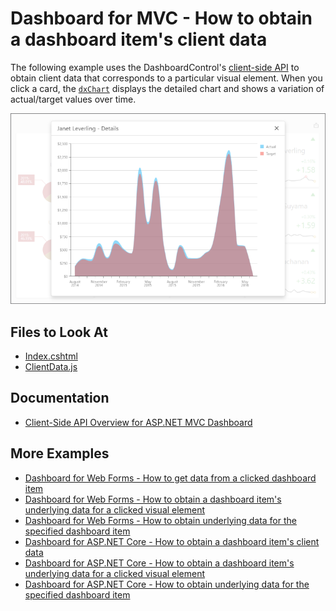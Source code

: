 # Dashboard for MVC - How to obtain a dashboard item's client data

The following example uses the DashboardControl's [client-side API](https://docs.devexpress.com/Dashboard/16796) to obtain client data that corresponds to a particular visual element. When you click a card, the [`dxChart`](https://js.devexpress.com/DevExtreme/ApiReference/UI_Components/dxChart/) displays the detailed chart and shows a variation of actual/target values over time.

![](underlying-data-chart.png)

## Files to Look At

- [Index.cshtml](./CS/MvcDashboardApp_ClientData/Views/Home/Index.cshtml)
- [ClientData.js](./CS/MvcDashboardApp_ClientData/Scripts/ClientData.js)

## Documentation

- [Client-Side API Overview for ASP.NET MVC Dashboard ](https://docs.devexpress.com/Dashboard/16796/web-dashboard/aspnet-mvc-dashboard-extension/client-side-api-overview)

## More Examples

- [Dashboard for Web Forms - How to get data from a clicked dashboard item](https://github.com/DevExpress-Examples/Web-Dashboard---How-to-get-data-from-a-clicked-dashboard-item)
- [Dashboard for Web Forms - How to obtain a dashboard item's underlying data for a clicked visual element](https://github.com/DevExpress-Examples/aspxdashboard-how-to-obtain-a-dashboard-items-underlying-data-for-a-clicked-visual-element-t492257)
- [Dashboard for Web Forms - How to obtain underlying data for the specified dashboard item](https://github.com/DevExpress-Examples/aspxdashboard-how-to-obtain-underlying-data-for-the-specified-dashboard-item-t518504)
- [Dashboard for ASP.NET Core - How to obtain a dashboard item's client data](https://github.com/DevExpress-Examples/asp-net-core-dashboard-get-client-data)
- [Dashboard for ASP.NET Core  - How to obtain a dashboard item's underlying data for a clicked visual element](https://github.com/DevExpress-Examples/asp-net-core-dashboard-get-underlying-data-for-clicked-item)
- [Dashboard for ASP.NET Core  - How to obtain underlying data for the specified dashboard item](https://github.com/DevExpress-Examples/asp-net-core-dashboard-display-item-underlying-data)